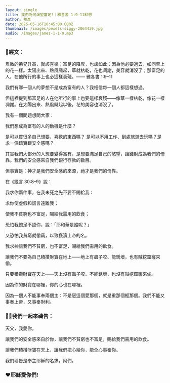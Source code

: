 ```yaml
---
layout: single
title: 我們為何渴望富足?｜雅各書 1:9–11默想
author: 邦彥
date: 2025-05-16T10:45:00.000Z
thumbnail: /images/pexels-siggy-2064439.jpg
audio: /images/james-1-1-9.mp3
---
```



### 📖經文：

卑微的弟兄升高，就該喜樂；富足的降卑，也該如此；因為他必要過去，如同草上的花一樣。太陽出來、熱風颳起，草就枯乾，花也凋謝，美容就消沒了；那富足的人，在他所行的事上也必這樣衰殘。—— 雅各書 1:9–11

我們有哪一個人的夢想不是成為富有的人？我相信每一個人都這樣想過。

但這裡提到那富足的人在他所行的事上也要這樣衰殘——像草一樣枯乾，像花一樣凋謝。在太陽出來、熱風颳起以後，花的美容也消沒了。

我有一個問題想問大家：

我們想成為富有的人的動機是什麼？ 

是可以買很多自己想要、喜歡的東西嗎？ 是可以不用工作、到處旅遊去玩嗎？是求一個踏實跟安全感嗎？



其實我們大部分的人想要變得富有，是想要滿足自己的慾望，讓錢財成為我們的倚靠。我們的安全感來自我們銀行存款的數目。

但事實是：神才是我們安全感的來源，祂才是我們的倚靠。



在《箴言 30:8–9》說：

我求你兩件事，在我未死之先不要不賜給我：

求你使虛假和謊言遠離我；

使我不貧窮也不富足，賜給我需用的飲食；

恐怕我飽足不認你，說：「耶和華是誰呢？」

又恐怕我貧窮就偷竊，以致褻瀆上帝的名。



我求神讓我們不貧窮，也不富足，賜給我們需用的飲食。

讓我們不要為自己積攢財寶在地上——地上有蟲子咬、能銹壞，也有賊挖窟窿來偷。

只要積攢財寶在天上——天上沒有蟲子咬、不能銹壞，也沒有賊挖窟窿來偷。

因為你的財寶在哪裡，你的心也在哪裡。

因為一個人不能事奉兩個主：不是惡這個愛那個，就是重那個輕那個。我們不能又事奉上帝，又事奉財利。





### 🙏🏻我們一起來禱告：

天父，我愛你。

讓我們的安全感來自於你，讓我們不貧窮也不富足，賜給我們需用的飲食。

讓我們積攢財寶在天上，讓我們把心給你，能全心事奉你。

我們禱告是奉主耶穌的名求，阿們。



### ❤️耶穌愛你們!
